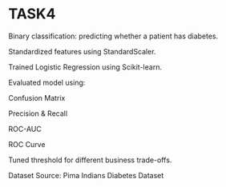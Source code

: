 # TASK4
Binary classification: predicting whether a patient has diabetes.

Standardized features using StandardScaler.

Trained Logistic Regression using Scikit-learn.

Evaluated model using:

Confusion Matrix

Precision & Recall

ROC-AUC

ROC Curve

Tuned threshold for different business trade-offs.

Dataset Source: Pima Indians Diabetes Dataset
